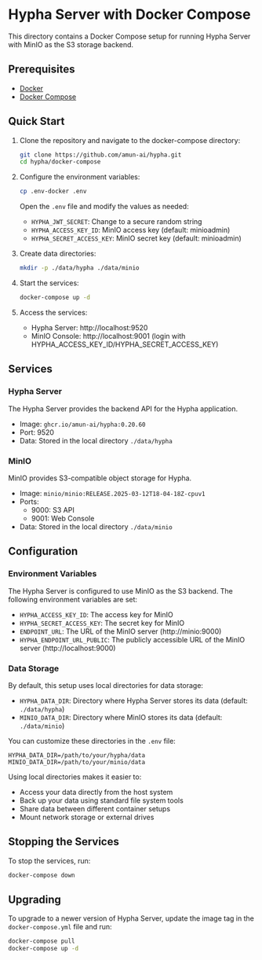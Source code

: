 # Hypha Server with Docker Compose

This directory contains a Docker Compose setup for running Hypha Server with MinIO as the S3 storage backend.

## Prerequisites

- [Docker](https://docs.docker.com/get-docker/)
- [Docker Compose](https://docs.docker.com/compose/install/)

## Quick Start

1. Clone the repository and navigate to the docker-compose directory:
   ```bash
   git clone https://github.com/amun-ai/hypha.git
   cd hypha/docker-compose
   ```

2. Configure the environment variables:
   ```bash
   cp .env-docker .env
   ```
   
   Open the `.env` file and modify the values as needed:
   - `HYPHA_JWT_SECRET`: Change to a secure random string
   - `HYPHA_ACCESS_KEY_ID`: MinIO access key (default: minioadmin)
   - `HYPHA_SECRET_ACCESS_KEY`: MinIO secret key (default: minioadmin)

3. Create data directories:
   ```bash
   mkdir -p ./data/hypha ./data/minio
   ```

4. Start the services:
   ```bash
   docker-compose up -d
   ```

5. Access the services:
   - Hypha Server: http://localhost:9520
   - MinIO Console: http://localhost:9001 (login with HYPHA_ACCESS_KEY_ID/HYPHA_SECRET_ACCESS_KEY)

## Services

### Hypha Server

The Hypha Server provides the backend API for the Hypha application.

- Image: `ghcr.io/amun-ai/hypha:0.20.60`
- Port: 9520
- Data: Stored in the local directory `./data/hypha`

### MinIO

MinIO provides S3-compatible object storage for Hypha.

- Image: `minio/minio:RELEASE.2025-03-12T18-04-18Z-cpuv1`
- Ports:
  - 9000: S3 API
  - 9001: Web Console
- Data: Stored in the local directory `./data/minio`

## Configuration

### Environment Variables

The Hypha Server is configured to use MinIO as the S3 backend. The following environment variables are set:

- `HYPHA_ACCESS_KEY_ID`: The access key for MinIO
- `HYPHA_SECRET_ACCESS_KEY`: The secret key for MinIO
- `ENDPOINT_URL`: The URL of the MinIO server (http://minio:9000)
- `HYPHA_ENDPOINT_URL_PUBLIC`: The publicly accessible URL of the MinIO server (http://localhost:9000)

### Data Storage

By default, this setup uses local directories for data storage:

- `HYPHA_DATA_DIR`: Directory where Hypha Server stores its data (default: `./data/hypha`)
- `MINIO_DATA_DIR`: Directory where MinIO stores its data (default: `./data/minio`)

You can customize these directories in the `.env` file:

```
HYPHA_DATA_DIR=/path/to/your/hypha/data
MINIO_DATA_DIR=/path/to/your/minio/data
```

Using local directories makes it easier to:
- Access your data directly from the host system
- Back up your data using standard file system tools
- Share data between different container setups
- Mount network storage or external drives

## Stopping the Services

To stop the services, run:
```bash
docker-compose down
```

## Upgrading

To upgrade to a newer version of Hypha Server, update the image tag in the `docker-compose.yml` file and run:
```bash
docker-compose pull
docker-compose up -d
``` 